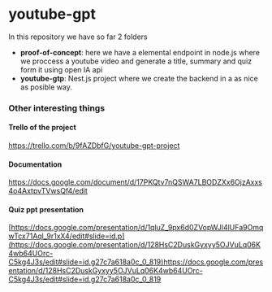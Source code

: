 # youtube-gpt 
In this repository we have so far 2 folders
- **proof-of-concept**: here we have a elemental endpoint in node.js where we proccess a youtube video and generate a title, summary and quiz form it using open IA api
- **youtube-gtp**: Nest.js project where we create the backend in a as nice as posible way.


### Other interesting things

#### Trello of the project
https://trello.com/b/9fAZDbfG/youtube-gpt-project


#### Documentation
https://docs.google.com/document/d/17PKQtv7nQSWA7LBODZXx6OjzAxxs4o4AxtpvTVwsQf4/edit

#### Quiz ppt presentation
[https://docs.google.com/presentation/d/1qluZ_9px6d0ZVopWJl4lUFa9OmqwTcx71Aql_9r1xX4/edit#slide=id.p](https://docs.google.com/presentation/d/128HsC2DuskGyxyy5OJVuLq06K4wb64UOrc-C5kg4J3s/edit#slide=id.g27c7a618a0c_0_819)https://docs.google.com/presentation/d/128HsC2DuskGyxyy5OJVuLq06K4wb64UOrc-C5kg4J3s/edit#slide=id.g27c7a618a0c_0_819

